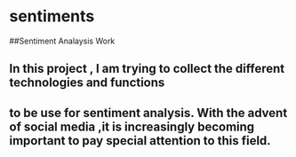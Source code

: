 # sentiments

##Sentiment Analaysis Work

## In this project , I am trying to collect the different technologies and functions
## to be use for sentiment analysis. With the advent of social media ,it is increasingly becoming important to pay special attention to this field.
